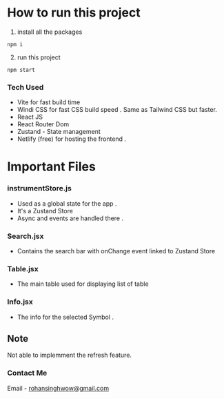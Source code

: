 # How to run this project

1. install all the packages

```
npm i
```

2. run this project

```
npm start
```

### Tech Used

- Vite for fast build time
- Windi CSS for fast CSS build speed . Same as Tailwind CSS but faster.
- React JS
- React Router Dom
- Zustand - State management
- Netlify (free) for hosting the frontend .

# Important Files

### instrumentStore.js

- Used as a global state for the app .
- It's a Zustand Store
- Async and events are handled there .

### Search.jsx

- Contains the search bar with onChange event linked to Zustand Store

### Table.jsx

- The main table used for displaying list of table

### Info.jsx

- The info for the selected Symbol .

## Note

Not able to implemment the refresh feature.

### Contact Me

Email - rohansinghwow@gmail.com
